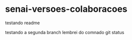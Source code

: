 # senai-versoes-colaboracoes

testando readme

testando a segunda branch
lembrei do comnado git status


